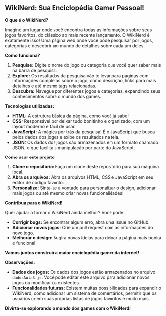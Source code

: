 ## WikiNerd: Sua Enciclopédia Gamer Pessoal! 

**O que é o WikiNerd?**

Imagine um lugar onde você encontra todas as informações sobre seus jogos favoritos, do clássico ao mais recente lançamento. O WikiNerd é exatamente isso! Uma página web onde você pode pesquisar por jogos, categorias e descobrir um mundo de detalhes sobre cada um deles.

**Como funciona?**

1. **Pesquise:** Digite o nome do jogo ou categoria que você quer saber mais na barra de pesquisa.
2. **Explore:** Os resultados da pesquisa vão te levar para páginas com informações completas sobre o jogo, como descrição, links para mais detalhes e até mesmo tags relacionadas.
3. **Descubra:** Navegue por diferentes jogos e categorias, expandindo seus conhecimentos sobre o mundo dos games.

**Tecnologias utilizadas:**

* **HTML:** A estrutura básica da página, como você já sabe!
* **CSS:** Responsável por deixar tudo bonitinho e organizado, com um layout moderno e fácil de usar.
* **JavaScript:** A mágica por trás da pesquisa! É o JavaScript que busca pelos dados dos jogos e exibe os resultados na tela.
* **JSON:** Os dados dos jogos são armazenados em um formato chamado JSON, o que facilita a manipulação por parte do JavaScript.

**Como usar este projeto:**

1. **Clone o repositório:** Faça um clone deste repositório para sua máquina local.
2. **Abra os arquivos:** Abra os arquivos HTML, CSS e JavaScript em seu editor de código favorito.
3. **Personalize:** Sinta-se à vontade para personalizar o design, adicionar mais jogos ou até mesmo criar novas funcionalidades!

**Contribua para o WikiNerd!**

Quer ajudar a tornar o WikiNerd ainda melhor? Você pode:

* **Corrigir bugs:** Se encontrar algum erro, abra uma issue no GitHub.
* **Adicionar novos jogos:** Crie um pull request com as informações do novo jogo.
* **Melhorar o design:** Sugira novas ideias para deixar a página mais bonita e funcional.

**Vamos juntos construir a maior enciclopédia gamer da internet!**

**Observações:**

* **Dados dos jogos:** Os dados dos jogos estão armazenados no arquivo `dadosAula3.js`. Você pode editar este arquivo para adicionar novos jogos ou modificar os existentes.
* **Funcionalidades futuras:** Existem muitas possibilidades para expandir o WikiNerd, como adicionar um sistema de comentários, permitir que os usuários criem suas próprias listas de jogos favoritos e muito mais.

**Divirta-se explorando o mundo dos games com o WikiNerd!**
